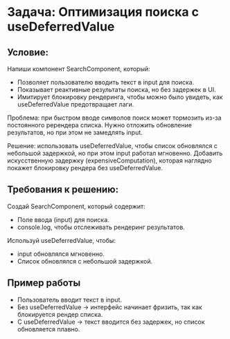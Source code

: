# Задача: Оптимизация поиска с useDeferredValue

## Условие:

Напиши компонент SearchComponent, который:

- Позволяет пользователю вводить текст в input для поиска.
- Показывает реактивные результаты поиска, но без задержек в UI.
- Имитирует блокировку рендеринга, чтобы можно было увидеть, как useDeferredValue предотвращает лаги.

Проблема: при быстром вводе символов поиск может тормозить из-за постоянного ререндера списка. Нужно отложить обновление результатов, но при этом не замедлять input.

Решение: использовать useDeferredValue, чтобы список обновлялся с небольшой задержкой, но при этом input работал мгновенно.
Добавить искусственную задержку (expensiveComputation), которая наглядно покажет блокировку рендера без useDeferredValue.

## Требования к решению:

Создай SearchComponent, который содержит:

- Поле ввода (input) для поиска.
- console.log, чтобы отслеживать рендеринг результатов.

Используй useDeferredValue, чтобы:

- input обновлялся мгновенно.
- Список обновлялся с небольшой задержкой.

## Пример работы

- Пользователь вводит текст в input.
- Без useDeferredValue → интерфейс начинает фризить, так как блокируется рендер списка.
- С useDeferredValue → текст вводится без задержек, но список обновляется плавно.
